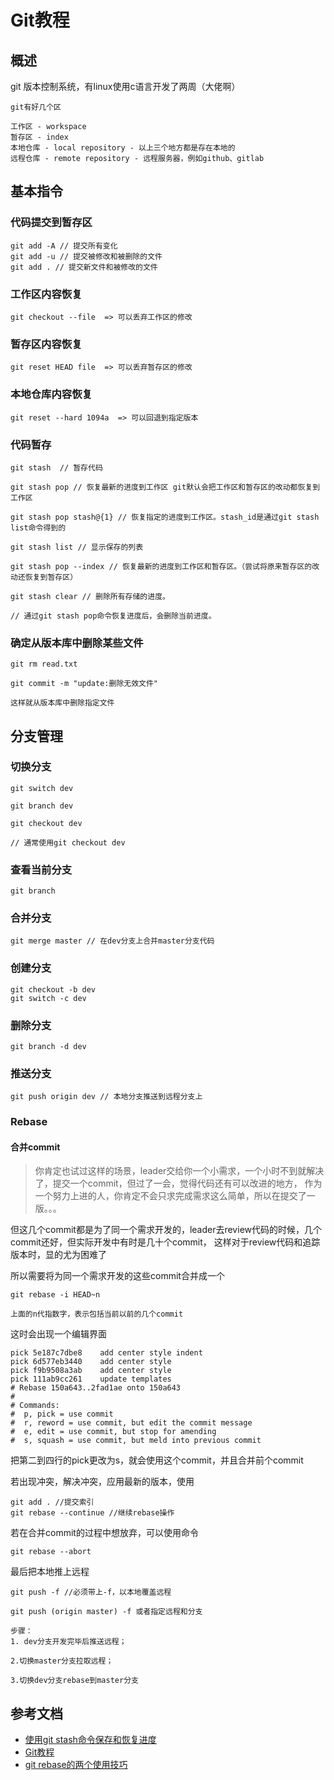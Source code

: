 # Git教程
## 概述
git 版本控制系统，有linux使用c语言开发了两周（大佬啊）<br>

```$xslt
git有好几个区

工作区 - workspace
暂存区 - index
本地仓库 - local repository - 以上三个地方都是存在本地的
远程仓库 - remote repository - 远程服务器，例如github、gitlab
```
## 基本指令
### 代码提交到暂存区
```$xslt
git add -A // 提交所有变化
git add -u // 提交被修改和被删除的文件
git add . // 提交新文件和被修改的文件
```

### 工作区内容恢复
```$xslt
git checkout --file  => 可以丢弃工作区的修改
```

### 暂存区内容恢复
```$xslt
git reset HEAD file  => 可以丢弃暂存区的修改
```

### 本地仓库内容恢复
```$xslt
git reset --hard 1094a  => 可以回退到指定版本
```

### 代码暂存
```$xslt
git stash  // 暂存代码

git stash pop // 恢复最新的进度到工作区 git默认会把工作区和暂存区的改动都恢复到工作区

git stash pop stash@{1} // 恢复指定的进度到工作区。stash_id是通过git stash list命令得到的

git stash list // 显示保存的列表

git stash pop --index // 恢复最新的进度到工作区和暂存区。（尝试将原来暂存区的改动还恢复到暂存区）

git stash clear // 删除所有存储的进度。

// 通过git stash pop命令恢复进度后，会删除当前进度。
```

### 确定从版本库中删除某些文件
```$xslt
git rm read.txt 

git commit -m "update:删除无效文件"

这样就从版本库中删除指定文件
```

## 分支管理
### 切换分支
```$xslt
git switch dev

git branch dev

git checkout dev

// 通常使用git checkout dev
```
### 查看当前分支
```$xslt
git branch
```
### 合并分支
```$xslt
git merge master // 在dev分支上合并master分支代码
```
### 创建分支
```$xslt
git checkout -b dev
git switch -c dev
```
### 删除分支
```$xslt
git branch -d dev
```

### 推送分支
```$xslt
git push origin dev // 本地分支推送到远程分支上
```

### Rebase
#### 合并commit
>你肯定也试过这样的场景，leader交给你一个小需求，一个小时不到就解决了，提交一个commit，但过了一会，觉得代码还有可以改进的地方，
作为一个努力上进的人，你肯定不会只求完成需求这么简单，所以在提交了一版。。。

但这几个commit都是为了同一个需求开发的，leader去review代码的时候，几个commit还好，但实际开发中有时是几十个commit，
这样对于review代码和追踪版本时，显的尤为困难了

所以需要将为同一个需求开发的这些commit合并成一个
```$xslt
git rebase -i HEAD~n

上面的n代指数字，表示包括当前以前的几个commit
```

这时会出现一个编辑界面

```$xslt
pick 5e187c7dbe8    add center style indent  
pick 6d577eb3440    add center style  
pick f9b9508a3ab    add center style  
pick 111ab9cc261    update templates  
# Rebase 150a643..2fad1ae onto 150a643  
#  
# Commands:  
#  p, pick = use commit  
#  r, reword = use commit, but edit the commit message  
#  e, edit = use commit, but stop for amending  
#  s, squash = use commit, but meld into previous commit  
```

把第二到四行的pick更改为s，就会使用这个commit，并且合并前个commit

若出现冲突，解决冲突，应用最新的版本，使用
```$xslt
git add . //提交索引
git rebase --continue //继续rebase操作
```
若在合并commit的过程中想放弃，可以使用命令
```$xslt
git rebase --abort
```

最后把本地推上远程

```$xslt
git push -f //必须带上-f，以本地覆盖远程

git push (origin master) -f 或者指定远程和分支
```




```$xslt
步骤：
1. dev分支开发完毕后推送远程；

2.切换master分支拉取远程；

3.切换dev分支rebase到master分支
```


## 参考文档

* [使用git stash命令保存和恢复进度](https://blog.csdn.net/daguanjia11/article/details/73810577)
* [Git教程](https://www.liaoxuefeng.com/wiki/896043488029600)
* [git rebase的两个使用技巧](https://juejin.cn/post/6844903926517465096)
